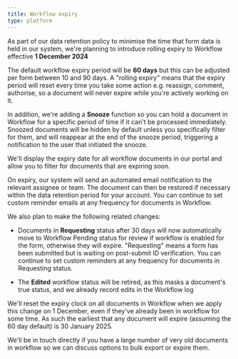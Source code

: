 ```yaml
---
title: Workflow expiry
type: platform
---
```


As part of our data retention policy to minimise the time that form data is held in our system, we're planning to introduce rolling expiry to Workflow effective **1 December 2024**

The default workflow expiry period will be **60 days** but this can be adjusted per form between 10 and 90 days. A "rolling expiry" means that the expiry period will reset every time you take some action e.g. reassign, comment, authorise, so a document will never expire while you're actively working on it.

In addition, we're adding a **Snooze** function so you can hold a document in Workflow for a specific period of time if it can't be processed immediately. Snoozed documents will be hidden by default unless you specifically filter for them, and will reappear at the end of the snooze period, triggering a notification to the user that initiated the snooze.

We'll display the expiry date for all workflow documents in our portal and allow you to filter for documents that are expiring soon.

On expiry, our system will send an automated email notification to the relevant assignee or team. The document can then be restored if necessary within the data retention period for your account. You can continue to set custom reminder emails at any frequency for documents in Workflow.

We also plan to make the following related changes:

* Documents in **Requesting** status after 30 days will now automatically move to Workflow Pending status for review if workflow is enabled for the form, otherwise they will expire. "Requesting" means a form has been submitted but is waiting on post-submit ID verification. You can continue to set custom reminders at any frequency for documents in Requesting status.

* The **Edited** workflow status will be retired, as this masks a document's true status, and we already record edits in the Workflow log

We'll reset the expiry clock on all documents in Workflow when we apply this change on 1 December, even if they've already been in workflow for some time. As such the earliest that any document will expire (assuming the 60 day default) is 30 January 2025.

We'll be in touch directly if you have a large number of very old documents in workflow so we can discuss options to bulk export or expire them.